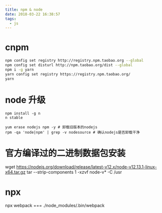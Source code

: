 ```yaml
---
title: npm & node
date: 2018-03-22 16:38:57
tags:
  - js
---
```


# cnpm

```sh
npm config set registry http://registry.npm.taobao.org --global
npm config set disturl http://npm.taobao.org/dist --global
npm i -g yarn
yarn config set registry https://registry.npm.taobao.org/
yarn
```

# node 升级

```shell
npm install -g n
n stable

yum erase nodejs npm -y # 卸载旧版本的nodejs
rpm -qa 'node|npm' | grep -v nodesource # 确认nodejs是否卸载干净
```

# 官方编译过的二进制数据包安装

wget https://nodejs.org/download/release/latest-v12.x/node-v12.13.1-linux-x64.tar.gz
tar --strip-components 1 -xzvf node-v* -C /usr

# npx

npx webpack === ./node_modules/.bin/webpack
